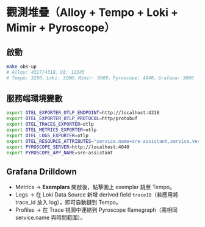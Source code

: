 # 觀測堆疊（Alloy + Tempo + Loki + Mimir + Pyroscope）

## 啟動
```bash
make obs-up
# Alloy: 4317/4318，UI: 12345
# Tempo: 3200，Loki: 3100，Mimir: 9009，Pyroscope: 4040，Grafana: 3000
```

## 服務端環境變數
```bash
export OTEL_EXPORTER_OTLP_ENDPOINT=http://localhost:4318
export OTEL_EXPORTER_OTLP_PROTOCOL=http/protobuf
export OTEL_TRACES_EXPORTER=otlp
export OTEL_METRICS_EXPORTER=otlp
export OTEL_LOGS_EXPORTER=otlp
export OTEL_RESOURCE_ATTRIBUTES="service.name=sre-assistant,service.version=14.3,env=dev"
export PYROSCOPE_SERVER=http://localhost:4040
export PYROSCOPE_APP_NAME=sre-assistant
```

## Grafana Drilldown
- Metrics → **Exemplars** 開啟後，點擊圖上 exemplar 跳至 Tempo。
- Logs → 在 Loki Data Source 新增 derived field `traceID`（若應用將 trace_id 放入 log），即可自動鏈到 Tempo。
- Profiles → 在 Trace 視圖中連結到 Pyroscope flamegraph（需相同 service.name 與時間範圍）。
